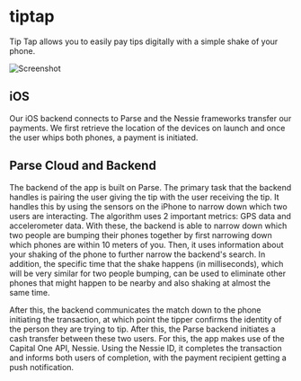 # tiptap
Tip Tap allows you to easily pay tips digitally with a simple shake of your phone.

![Screenshot](http://i.imgur.com/x6KNKck.png)

## iOS

Our iOS backend connects to Parse and the Nessie frameworks transfer our payments. We first retrieve the location of the devices on launch and once the user whips both phones, a payment is initiated. 

## Parse Cloud and Backend
The backend of the app is built on Parse. The primary task that the backend handles is pairing the user giving the tip with the user receiving the tip. It handles this by using the sensors on the iPhone to narrow down which two users are interacting. The algorithm uses 2 important metrics: GPS data and accelerometer data. With these, the backend is able to narrow down which two people are bumping their phones together by first narrowing down which phones are within 10 meters of you. Then, it uses information about your shaking of the phone to further narrow the backend's search. In addition, the specific time that the shake happens (in milliseconds), which will be very similar for two people bumping, can be used to eliminate other phones that might happen to be nearby and also shaking at almost the same time.

After this, the backend communicates the match down to the phone initiating the transaction, at which point the tipper confirms the identity of the person they are trying to tip. After this, the Parse backend initiates a cash transfer between these two users. For this, the app makes use of the Capital One API, Nessie. Using the Nessie ID, it completes the transaction and informs both users of completion, with the payment recipient getting a push notification.
